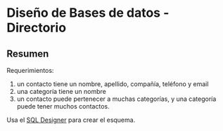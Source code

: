 
# Diseño de Bases de datos - Directorio

## Resumen

Requerimientos:

1. un contacto tiene un nombre, apellido, compañía, teléfono y email
2. una categoría tiene un nombre
3. un contacto puede pertenecer a muchas categorías, y una categoría puede tener muchos contactos.

Usa el  [SQL Designer](https://ondras.zarovi.cz/sql/demo/) para crear el esquema.

